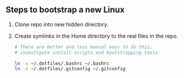 ## Steps to bootstrap a new Linux

1. Clone repo into new hidden directory.

2. Create symlinks in the Home directory to the real files in the repo.

    ```bash
    # There are better and less manual ways to do this;
    # investigate install scripts and bootstrapping tools.

    ln -s ~/.dotfiles/.bashrc ~/.bashrc
    ln -s ~/.dotfiles/.gitconfig ~/.gitconfig
    ```
